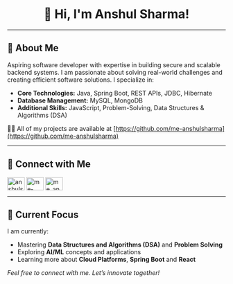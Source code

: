 <h1 align="center">👋 Hi, I'm Anshul Sharma!</h1>

---

## 🚀 About Me
  
Aspiring software developer with expertise in building secure and scalable backend systems. I am passionate about solving real-world challenges and creating efficient software solutions. 
I specialize in:
- **Core Technologies:** Java, Spring Boot, REST APIs, JDBC, Hibernate
- **Database Management:** MySQL, MongoDB
- **Additional Skills:** JavaScript, Problem-Solving, Data Structures & Algorithms (DSA)

👨‍💻 All of my projects are available at [https://github.com/me-anshulsharma](https://github.com/me-anshulsharma)


--- 


## 🔗 Connect with Me

<p align="left">
<a href="https://www.linkedin.com/in/anshulsharma2001" target="blank"><img align="center" src="https://raw.githubusercontent.com/rahuldkjain/github-profile-readme-generator/master/src/images/icons/Social/linked-in-alt.svg" alt="anshulsharma2001" height="30" width="40"/></a>
<a href="https://leetcode.com/u/me-anshulsharma/" target="blank"><img align="center" src="https://raw.githubusercontent.com/rahuldkjain/github-profile-readme-generator/master/src/images/icons/Social/leet-code.svg" alt="me-anshulsharma" height="30" width="40" /></a>
<a href="https://www.geeksforgeeks.org/user/me_anshulsharma/" target="blank"><img align="center" src="https://raw.githubusercontent.com/rahuldkjain/github-profile-readme-generator/master/src/images/icons/Social/geeks-for-geeks.svg" alt="me_anshulsharma" height="30" width="40" /></a>    
</p>  


---


## 🌱 Current Focus
I am currently:
- Mastering **Data Structures and Algorithms (DSA)** and **Problem Solving**
- Exploring **AI/ML** concepts and applications
- Learning more about **Cloud Platforms**, **Spring Boot** and **React**


<i>Feel free to connect with me. Let’s innovate together!</i>
